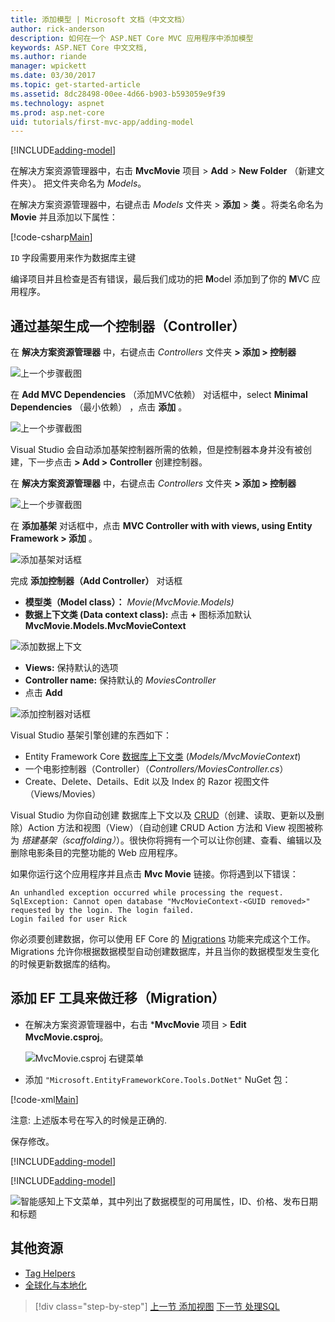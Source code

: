 ```yaml
---
title: 添加模型 | Microsoft 文档（中文文档）
author: rick-anderson
description: 如何在一个 ASP.NET Core MVC 应用程序中添加模型
keywords: ASP.NET Core 中文文档,
ms.author: riande
manager: wpickett
ms.date: 03/30/2017
ms.topic: get-started-article
ms.assetid: 8dc28498-00ee-4d66-b903-b593059e9f39
ms.technology: aspnet
ms.prod: asp.net-core
uid: tutorials/first-mvc-app/adding-model
---
```


[!INCLUDE[adding-model](../../includes/mvc-intro/adding-model1.md)]
 
在解决方案资源管理器中，右击 **MvcMovie** 项目 > **Add** > **New Folder** （新建文件夹）。 把文件夹命名为 *Models*。
 
在解决方案资源管理器中，右键点击 *Models* 文件夹 > **添加** > **类** 。将类名命名为 **Movie** 并且添加以下属性：

[!code-csharp[Main](../../tutorials/first-mvc-app/start-mvc/sample/MvcMovie/Models/MovieNoEF.cs?name=snippet_1)]

`ID` 字段需要用来作为数据库主键

编译项目并且检查是否有错误，最后我们成功的把 **M**odel 添加到了你的 **M**VC 应用程序。

## 通过基架生成一个控制器（Controller）

在 **解决方案资源管理器** 中，右键点击 *Controllers* 文件夹 **> 添加 > 控制器**

![上一个步骤截图](adding-model/_static/add_controller.png)

在 **Add MVC Dependencies** （添加MVC依赖） 对话框中，select **Minimal Dependencies** （最小依赖） ，点击 **添加** 。

![上一个步骤截图](adding-model/_static/add_depend.png)

Visual Studio 会自动添加基架控制器所需的依赖，但是控制器本身并没有被创建，下一步点击 **> Add > Controller** 创建控制器。

在 **解决方案资源管理器** 中，右键点击 *Controllers* 文件夹 **> 添加 > 控制器**

![上一个步骤截图](adding-model/_static/add_controller.png)

在 **添加基架** 对话框中，点击 **MVC Controller with with views, using Entity Framework > 添加** 。

![添加基架对话框](adding-model/_static/add_scaffold2.png)

完成 **添加控制器（Add Controller）** 对话框

* **模型类（Model class）：** *Movie(MvcMovie.Models)*
* **数据上下文类 (Data context class):** 点击 **+** 图标添加默认 **MvcMovie.Models.MvcMovieContext**

![添加数据上下文](adding-model/_static/dc.png)

* **Views:** 保持默认的选项
* **Controller name:** 保持默认的 *MoviesController*
* 点击 **Add**

![添加控制器对话框](adding-model/_static/add_controller2.png)

Visual Studio 基架引擎创建的东西如下：

* Entity Framework Core [数据库上下文类](xref:data/ef-mvc/intro#create-the-database-context) (*Models/MvcMovieContext*)
* 一个电影控制器（Controller）（*Controllers/MoviesController.cs*）
* Create、Delete、Details、Edit 以及 Index 的 Razor 视图文件（Views/Movies）


Visual Studio 为你自动创建 数据库上下文以及 [CRUD](https://en.wikipedia.org/wiki/Create,_read,_update_and_delete)（创建、读取、更新以及删除）Action 方法和视图（View）（自动创建 CRUD Action 方法和 View 视图被称为 *搭建基架（scaffolding）*）。很快你将拥有一个可以让你创建、查看、编辑以及删除电影条目的完整功能的 Web 应用程序。

如果你运行这个应用程序并且点击 **Mvc Movie** 链接。你将遇到以下错误：

```
An unhandled exception occurred while processing the request.
SqlException: Cannot open database "MvcMovieContext-<GUID removed>" 
requested by the login. The login failed.
Login failed for user Rick
```

你必须要创建数据，你可以使用 EF Core 的 [Migrations](xref:data/ef-mvc/migrations) 功能来完成这个工作。Migrations 允许你根据数据模型自动创建数据库，并且当你的数据模型发生变化的时候更新数据库的结构。

## 添加 EF 工具来做迁移（Migration）

- 在解决方案资源管理器中，右击 ***MvcMovie** 项目 > **Edit MvcMovie.csproj**。

   ![MvcMovie.csproj 右键菜单](adding-model/_static/edit_csproj.png)

- 添加 `"Microsoft.EntityFrameworkCore.Tools.DotNet"` NuGet 包：

[!code-xml[Main](start-mvc/sample/MvcMovie/MvcMovie.csproj?range=22-25&highlight=3)] 

注意: 上述版本号在写入的时候是正确的.

保存修改。 

[!INCLUDE[adding-model](../../includes/mvc-intro/adding-model2.md)]

[!INCLUDE[adding-model](../../includes/mvc-intro/adding-model3.md)]

![智能感知上下文菜单，其中列出了数据模型的可用属性，ID、价格、发布日期和标题](adding-model/_static/ints.png)

## 其他资源

* [Tag Helpers](xref:mvc/views/tag-helpers/intro)
* [全球化与本地化](xref:fundamentals/localization)

>[!div class="step-by-step"]
[上一节 添加视图](adding-view.md)
[下一节 处理SQL](working-with-sql.md)  
